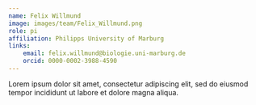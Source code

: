```yaml
---
name: Felix Willmund
image: images/team/Felix_Willmund.png
role: pi
affiliation: Philipps University of Marburg
links:
    email: felix.willmund@biologie.uni-marburg.de
    orcid: 0000-0002-3988-4590
---
```


Lorem ipsum dolor sit amet, consectetur adipiscing elit, sed do eiusmod tempor incididunt ut labore et dolore magna aliqua.
